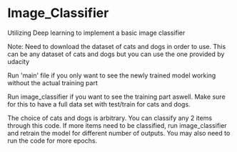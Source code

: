 # Image_Classifier
Utilizing Deep learning to implement a basic image classifier

Note: Need to download the dataset of cats and dogs in order to use. This can be any dataset of cats and dogs but you can use the one provided by udacity

Run 'main' file if you only want to see the newly trained model working without the actual training part

Run image_classifier if you want to see the training part aswell. Make sure for this to have a full data set with test/train for cats and dogs.

The choice of cats and dogs is arbitrary. You can classify any 2 items through this code. If more items need to be classified, run image_classifier and retrain the model for different number of outputs. You may also need to run the code for more epochs.

